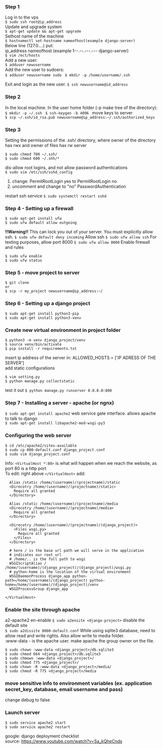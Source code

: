 ### Step 1
Log in to the vps  
``` $ sudo ssh root@ip_address ```  
Update and upgrade system  
``` $ apt-get update && apt-get upgrade ```  
Sethost name of the machine  
``` $ hostnamectl set-hostname nameofhost(example django-server)  ```  
Below line (127.0....) put:  
ip_address nameofhost (example 1--.--.---.--- django-server)  
```$ vim /ect/hosts ```  
Add a new user:  
```$ adduser newusername  ```  
Add the new user to sudoers:  
```$ adduser newusername sudo ```
```$ mkdir -p /home/username/.ssh ```

Exit and login as the new user.
```$ ssh newusername@id_address ```

### Step 2
In the local machine. In the user home folder (-p make tree of the directory):  
```$ mkdir -p ~/.ssh ```
```$ ssh-keygen -b 4096 ```
move keys to server  
```$ scp ~/.ssh/id_rsa.pub newusername@ip_address:~/.ssh/authorized_keys ```

### Step 3
Setting the permissions of the .ssh/ directory, where owner of the directory has rwx and owner of files has rw
server
```
$ sudo chmod 700 ~/.ssh/  
$ sudo chmod 600 ~/.shh/*
```
dis-allow root logins, and not allow password authentications  
```$ sudo vim /etc/ssh/sshd_config```
1. change: 
  PermitRootLogin yes
to
  PermitRootLogin no
2. uncomment and change to "no"
  PasswordAuthentication

restart ssh service
```$ sudo systemctl restart sshd```

### Step 4 - Setting up a firewall
```
$ sudo apt-get install ufw  
$ sudo ufw default allow outgoing
```
**!!Warning!!** This can lock you out of your server. You must explicitly allow ssh.
```$ sudo ufw default deny incoming```
Allow ssh
```$ sudo ufw allow ssh```
For testing purposes, allow port 8000
```$ sudo ufw allow 8000```
Enable firewall and rules
```
$ sudo ufw enable  
$ sudo ufw status
```

### Step 5 - move project to server
```
$ git clone  
or  
$ scp -r my_project newusername@ip_address:~/
```
### Step 6 - Setting up a django project
```
$ sudo apt-get install python3-pip   
$ sudo apt-get install python3-venv
```
### Create new virtual environment in project folder
```
$ python3 -m venv django_project/venv  
$ source venv/bin/activate  
$ pip install -r requirements.txt  
```
insert ip address of the server in: ALLOWED_HOSTS = ['IP ADRESS OF THE SERVER']  
add static configurations  
```
$ vim setting.py  
$ python manage.py collectstatic
```
test it out
```$ python manage.py runserver 0.0.0.0:800```

### Step 7 - Installing a server - apache (or ngnx)
```$ sudo apt-get install apache2```
web service gate interface. allows apache to talk to django  
```$ sudo apt-get install libapache2-mod-wsgi-py3```

### Configuring the web server
```
$ cd /etc/apache2/sites-available
$ sudo cp 000-default.conf django_project.conf
$ sudo vim django_project.conf
```
Info: ```<VirtualHost *:80>``` is what will happen when we reach the website, as port 80 is a http port  
To edit: right above ```</VirtualHost>``` add:
```
  Alias /static /home/(username)/(projectname)/static
  <Direcotry /home/(username)/(projectname)/static>
    Require all granted
  </Directory>
  
  Alias /static /home/(username)/(projectname)/media
  <Direcotry /home/(username)/(projectname)/media>
    Require all granted
  </Directory>
  
  <Direcotry /home/(username)/(projectname)/(django_project)>
    <Files wsgi.py>
      Require all granted
    </Files>
  </Directory>
  
  # here / is the base url path we will serve in the application 
  # indicates our root url
  # /home/.. is the full path to wsgi
  WSGIScriptAlias / /home/(username)/(django_project)/(django_project)/wsgi.py
  # python-home is the location of the virtual environment
  WSGIDaemonProcess django_app python-path=/home/(username)/(django_project) python-home=/home/(username)/(django_project)/venv
  WSGIProcessGroup django_app
  
</VirtualHost>
```
### Enable the site through apache
a2-apache2 en-enable
```$ sudo a2ensite <django-project>```
disable the default site  
```$ sudo a2dissite 0000-default.conf```
While using sqlite3 database, need to allow read and write rights. Also allow write to media folder.  
:www-data - is the apache user. make apache the group owner on the file.
```
$ sudo chown :www-data <django_project>/db.sqlite3  
$ sudo chmod 664 <django_project>/db.sqlite3  
$ sudo chmown :www-data <django_project>/
$ sudo chmod 775 <django_project>/
$ sudo chown -R :www-data <django_project>/media/
$ sudo chmod -R 775 <django_project>/media
```

### move sensitive info to environment variables (ex. application secret_key, database, email username and pass)

change debug to false  

### Launch server
```
$ sudo service apache2 start  
$ sudo service apache2 restart
```

google: django deployment checklist  
source: https://www.youtube.com/watch?v=Sa_kQheCnds
